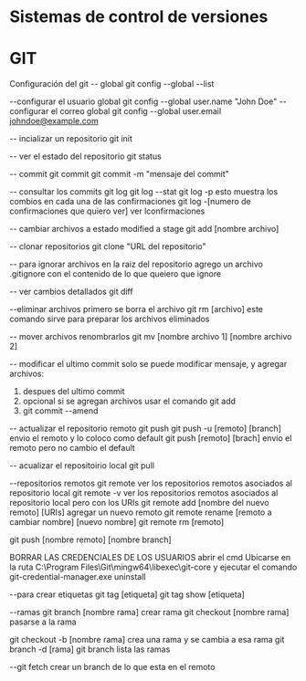 # Sistemas de control de versiones
# GIT

Configuración del git
-- global
git config --global --list

--configurar el usuario global 
git config --global user.name "John Doe"
--configurar el correo global
git config --global user.email johndoe@example.com

-- incializar un repositorio
git init

-- ver el estado del repositorio
git status

-- commit 
git commit
git commit -m "mensaje del commit"

-- consultar los commits
git log
git log --stat
git log -p esto muestra los combios en cada una de las confirmaciones
git log -[numero de confirmaciones que quiero ver] ver lconfirmaciones	


-- cambiar archivos a estado modified a stage
git add [nombre archivo]

-- clonar repositorios
git clone "URL del repositorio"

-- para ignorar archivos en la raiz del repositorio agrego un archivo .gitignore con el contenido de lo que queiero que ignore

-- ver cambios detallados
git diff

--eliminar archivos
primero se borra el archivo
git rm [archivo] este comando sirve para preparar los archivos eliminados

-- mover archivos renombrarlos
git mv [nombre archivo 1] [nombre archivo 2]


-- modificar el ultimo commit solo se puede modificar mensaje, y agregar archivos:
1. despues del ultimo commit
2. opcional si se agregan archivos usar el comando git add
3. git commit --amend



-- actualizar el repositorio remoto
git push
git push -u [remoto] [branch] envio el remoto y lo coloco como default
git push [remoto] [brach] envio el remoto pero no cambio el default


-- acualizar el repositoirio local
git pull

--repositorios remotos
git remote ver los repositorios remotos asociados al repositorio local
git remote -v ver los repositorios remotos asociados al repositorio local pero con los URIs
git remote add [nombre del nuevo remoto] [URIs] agregar un nuevo remoto
git remote rename [remoto a cambiar nombre] [nuevo nombre]
git remote rm [remoto]

git push [nombre remoto] [nombre branch]


BORRAR LAS CREDENCIALES DE LOS USUARIOS abrir el cmd Ubicarse en la ruta C:\Program Files\Git\mingw64\libexec\git-core y ejecutar el comando git-credential-manager.exe uninstall


--para crear etiquetas
git tag [etiqueta]
git tag show [etiqueta]

--ramas
git branch [nombre rama] crear rama
git checkout [nombre rama] pasarse a la rama

git checkout -b [nombre rama] crea una rama y se cambia a esa rama
git branch -d [rama]
git branch lista las ramas











--git fetch
crear un branch de lo que esta en el remoto



